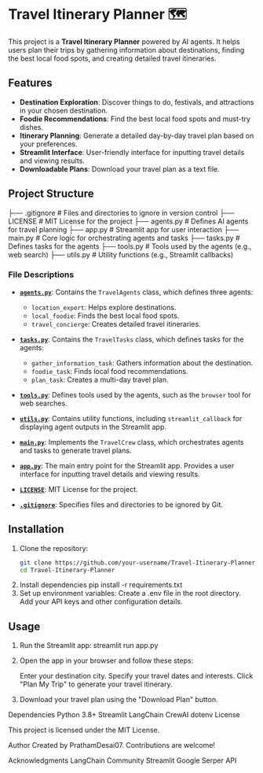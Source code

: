 # Travel Itinerary Planner 🗺️

This project is a **Travel Itinerary Planner** powered by AI agents. It helps users plan their trips by gathering information about destinations, finding the best local food spots, and creating detailed travel itineraries.

## Features

- **Destination Exploration**: Discover things to do, festivals, and attractions in your chosen destination.
- **Foodie Recommendations**: Find the best local food spots and must-try dishes.
- **Itinerary Planning**: Generate a detailed day-by-day travel plan based on your preferences.
- **Streamlit Interface**: User-friendly interface for inputting travel details and viewing results.
- **Downloadable Plans**: Download your travel plan as a text file.

## Project Structure
├── .gitignore # Files and directories to ignore in version control 
├── LICENSE # MIT License for the project 
├── agents.py # Defines AI agents for travel planning
├── app.py # Streamlit app for user interaction 
├── main.py # Core logic for orchestrating agents and tasks 
├── tasks.py # Defines tasks for the agents 
├── tools.py # Tools used by the agents (e.g., web search) 
├── utils.py # Utility functions (e.g., Streamlit callbacks)


### File Descriptions

- **[`agents.py`](agents.py)**: Contains the `TravelAgents` class, which defines three agents:
  - `location_expert`: Helps explore destinations.
  - `local_foodie`: Finds the best local food spots.
  - `travel_concierge`: Creates detailed travel itineraries.

- **[`tasks.py`](tasks.py)**: Contains the `TravelTasks` class, which defines tasks for the agents:
  - `gather_information_task`: Gathers information about the destination.
  - `foodie_task`: Finds local food recommendations.
  - `plan_task`: Creates a multi-day travel plan.

- **[`tools.py`](tools.py)**: Defines tools used by the agents, such as the `browser` tool for web searches.

- **[`utils.py`](utils.py)**: Contains utility functions, including `streamlit_callback` for displaying agent outputs in the Streamlit app.

- **[`main.py`](main.py)**: Implements the `TravelCrew` class, which orchestrates agents and tasks to generate travel plans.

- **[`app.py`](app.py)**: The main entry point for the Streamlit app. Provides a user interface for inputting travel details and viewing results.

- **[`LICENSE`](LICENSE)**: MIT License for the project.

- **[`.gitignore`](.gitignore)**: Specifies files and directories to be ignored by Git.

## Installation

1. Clone the repository:
   ```bash
   git clone https://github.com/your-username/Travel-Itinerary-Planner.git
   cd Travel-Itinerary-Planner
2. Install dependencies
    pip install -r requirements.txt
3. Set up environment variables:
    Create a .env file in the root directory.
    Add your API keys and other configuration details.

## Usage
1. Run the Streamlit app:
    streamlit run app.py

2. Open the app in your browser and follow these steps:

    Enter your destination city.
    Specify your travel dates and interests.
    Click "Plan My Trip" to generate your travel itinerary.
3. Download your travel plan using the "Download Plan" button.

Dependencies
    Python 3.8+
    Streamlit
    LangChain
    CrewAI
    dotenv
    License

This project is licensed under the MIT License.

Author
Created by PrathamDesai07. Contributions are welcome!

Acknowledgments
LangChain Community
Streamlit
Google Serper API